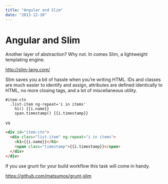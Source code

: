 ```yaml
---
title: "Angular and Slim"
date: "2013-12-10"
---
```


# Angular and Slim

Another layer of abstraction? Why not. In comes Slim, a lightweight
templating engine.

http://slim-lang.com/

Slim saves you a bit of hassle when you’re writing HTML. IDs and classes
are much easier to identify and assign, attributes are defined
identically to HTML, no more closing tags, and a lot of miscellaneous
utility.

```markup
#item-ctn
  .list-item ng-repeat='i in items'
    h1() {{i.name}}
    span.timestamp() {{i.timestamp}}
```

vs

```html
<div id="item-ctn">
  <div class="list-item" ng-repeat="i in items">
    <h1>{{i.name}}</h1>
    <span class="timestamp">{{i.timestamp}}</span>
  </div>
</div>
```

If you use grunt for your build workflow this task will come in handy.

https://github.com/matsumos/grunt-slim
